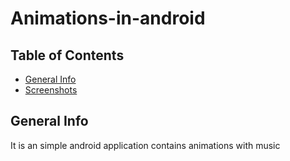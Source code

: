 # Animations-in-android

## Table of Contents
* [General Info](#general-info)
* [Screenshots](#screenshots)

## General Info
It is an simple android application contains animations with music
